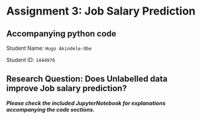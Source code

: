 # Assignment 3: Job Salary Prediction
## Accompanying python code

Student Name: `Hugo Akindele-Obe`

Student ID: `1444970`

## Research Question: Does Unlabelled data improve Job salary prediction?

__*Please check the included JupyterNotebook for explanations accompanying the code sections.*__
